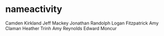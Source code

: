# nameactivity
Camden Kirkland
Jeff Mackey
Jonathan Randolph
Logan Fitzpatrick
Amy Claman
Heather Trinh
Amy Reynolds
Edward Moncur
